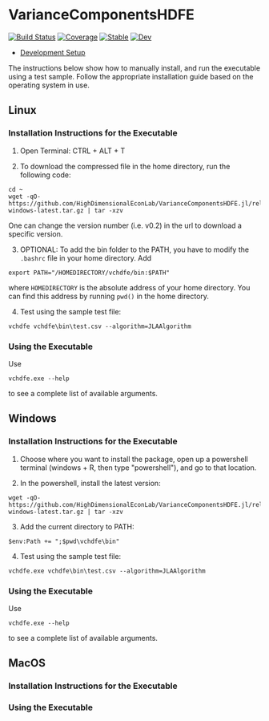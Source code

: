 # VarianceComponentsHDFE

[![Build Status](https://github.com/HighDimensionalEconLab/VarianceComponentsHDFE.jl/workflows/CI/badge.svg)](https://github.com/HighDimensionalEconLab/VarianceComponentsHDFE.jl/actions)
[![Coverage](https://codecov.io/gh/HighDimensionalEconLab/VarianceComponentsHDFE.jl/branch/master/graph/badge.svg)](https://codecov.io/gh/HighDimensionalEconLab/VarianceComponentsHDFE.jl)
[![Stable](https://img.shields.io/badge/docs-stable-blue.svg)](https://HighDimensionalEconLab.github.io/VarianceComponentsHDFE.jl/stable)
[![Dev](https://img.shields.io/badge/docs-dev-blue.svg)](https://HighDimensionalEconLab.github.io/VarianceComponentsHDFE.jl/dev)

- [Development Setup](develop.md)


The instructions below show how to manually install, and run the executable using a test sample. Follow the appropriate installation guide based on the operating system in use.

## Linux
### Installation Instructions for the Executable

1. Open Terminal: CTRL + ALT + T

2. To download the compressed file in the home directory, run the following code:

```
cd ~
wget -qO- https://github.com/HighDimensionalEconLab/VarianceComponentsHDFE.jl/releases/download/v0.2/vchdfe-windows-latest.tar.gz | tar -xzv
```
One can change the version number (i.e. v0.2) in the url to download a specific version. 

3. OPTIONAL: To add the bin folder to the PATH, you have to modify the `.bashrc` file in your home directory. Add 
```
export PATH="/HOMEDIRECTORY/vchdfe/bin:$PATH"
```
where `HOMEDIRECTORY` is the absolute address of your home directory. You can find this address by running `pwd()` in the home directory. 

4. Test using the sample test file:
``` 
vchdfe vchdfe\bin\test.csv --algorithm=JLAAlgorithm
```

### Using the Executable

Use 

```
vchdfe.exe --help
```

to see a complete list of available arguments. 

## Windows

### Installation Instructions for the Executable

1. Choose where you want to install the package, open up a powershell terminal (windows + R, then type "powershell"), and go to that location.

2. In the powershell, install the latest version:

```
wget -qO- https://github.com/HighDimensionalEconLab/VarianceComponentsHDFE.jl/releases/download/v0.2/vchdfe-windows-latest.tar.gz | tar -xzv
```
3. Add the current directory to PATH:

```
$env:Path += ";$pwd\vchdfe\bin"
```

4. Test using the sample test file:

```
vchdfe.exe vchdfe\bin\test.csv --algorithm=JLAAlgorithm
```

### Using the Executable

Use 

```
vchdfe.exe --help
```

to see a complete list of available arguments. 



## MacOS
### Installation Instructions for the Executable

### Using the Executable



